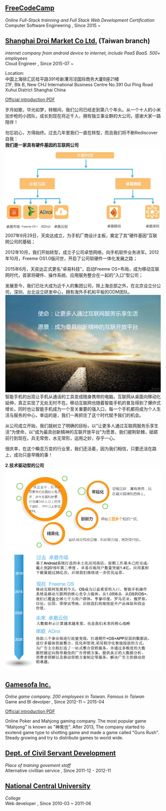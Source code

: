 ## [FreeCodeCamp](http://www.freecodecamp.com/map)
_Online Full-Stack trainning and Full Stack Web Development Certification_  
Computer Software Engineering , Since 2015 ~  
  

## [Shanghai Droi Market Co Ltd.](http://www.droi.com/) (Taiwan branch)  
_internet company from android device to internet, include PaaS BaaS. 500+ employees_  
Cloud Engineer , Since 2015-07 ~   

Location:  
中国上海徐汇区桂平路391号新漕河泾国际商务大厦B座21楼  
21F, Blk B, New CHJ International Business Centre No.391 Gui Ping Road Xuhui District Shanghai China  

[Official introduction PDF](ref/droi_intro.pdf)  

岁月如歌，华光如梦，转眼间，我们公司已经走到第八个年头。从一个十人的小米加步枪的小团队，成长到现在将近千人，拥有独立事业群的大公司，感谢大家一路陪伴！  
  
勿忘初心，方得始终。过去几年里我们一直在转型，而且我们将不断Rediscover自我：  
**我们是一家具有硬件基因的互联网公司**  
![](img/droi_company_structure.jpg)
2007年9月29日，天奕达成立，为手机厂商设计主板，奠定了其“硬件基因”互联网公司的基础；  

2012年10月，我们开始转型，成立子公司卓悠网络，向手机软件业务进军。2012年10月，Freeme OS1.0版问世，开启了公司软硬件一体化发展之路；

2015年6月，天奕达正式更名“卓易科技”，启动Freeme OS+布局，成为移动互联网时代，首家将硬件、操作系统、应用服务整合在一起的“入口”型公司；

发展至今，我们已壮大成为近千人的集团公司，除上海总部之外，在北京设立分公司，深圳、台北设立研发中心，拥有海外手机和平板的ODM团队。
![](img/droi_spirit.png)
智能手机的出现让手机从通话的工具变成随身携带的电脑，互联网从桌面向移动化延伸，真正实现了无处无时不在。移动互联网也随着智能手机的普及得到了爆炸式增长，同时也让智能手机成为一个至关重要的强入口，每一个手机都将成为个人生活与服务的中心，幸运的是，我们一再抓住了这个时代赋予我们的机会。

从公司成立开始，我们就树立了明确的目标，以“让更多人通过互联网服务乐享生活”为使命，以“成为最具创新精神的互联开放平台”为愿景，我们披荆斩棘，砥砺前行到现在。兵无常势，水无常形，运用之妙，存乎一心。

很庆幸，在这个瞬息万变的行业里，我们还活着，因为我们相信，只要还活在路上，成功只是早晚的事！

**2.技术驱动型的公司**
![](img/droi_ideal.png)
![](img/droi_history.png)


## [Gamesofa Inc.](http://www.gamesofa.com)  
_Onlne game company. 200 employees in Taiwan. Famous in Taiwan_   
Game and BI devolper , Since 2012-11 ~ 2015-04  
  
[Official introduction PDF](ref/gamesofa_intro.pdf)  

Online Poker and Mahjong gaming company. The most popular game "Mahjong" is known as "神來也". After 2013, The company started to exxtend game type to shotting game and made a game called "Guns Rush". Steady growing and try to distribute games to world wide.



  
## [Dept. of Civil Servant Development](http://dcsd.gov.taipei/)  
_Place of training govement staff_   
Alternative civillian service , Since 2011-12 - 2012-11  
  
  
## [National Central University](http://www.ncu.edu.tw)  
_College_  
Web developer , Since 2010-03 ~ 2011-06   

